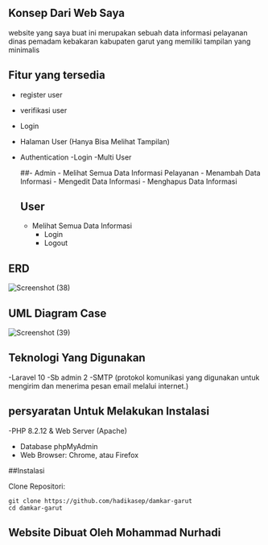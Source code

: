 
## Konsep Dari Web Saya

website yang saya buat ini merupakan sebuah data informasi pelayanan dinas pemadam kebakaran kabupaten garut yang memiliki tampilan yang minimalis

## Fitur yang tersedia

- register user
- verifikasi user
- Login
- Halaman User (Hanya Bisa Melihat Tampilan)
- Authentication
    -Login
  -Multi User
  
     ##- Admin
         - Melihat Semua Data Informasi Pelayanan
         - Menambah Data Informasi
         - Mengedit Data Informasi
         - Menghapus Data Informasi
  
  ## User
   - Melihat Semua Data Informasi
       - Login
       - Logout
  
## ERD
![Screenshot (38)](https://github.com/user-attachments/assets/9fe52824-169e-4fa8-bd6e-50ffc648326e)

## UML Diagram Case
 ![Screenshot (39)](https://github.com/user-attachments/assets/144f4e4e-aafe-49d3-ab64-bdf803ce704e)

## Teknologi Yang Digunakan 
   -Laravel 10
   -Sb admin 2
   -SMTP (protokol komunikasi yang digunakan untuk mengirim dan menerima pesan email melalui internet.)

## persyaratan Untuk Melakukan Instalasi
   -PHP 8.2.12 & Web Server (Apache)
   - Database phpMyAdmin
   - Web Browser: Chrome, atau Firefox
  
   ##Instalasi
    
Clone Repositori:

    git clone https://github.com/hadikasep/damkar-garut
    cd damkar-garut

## Website Dibuat Oleh Mohammad Nurhadi


